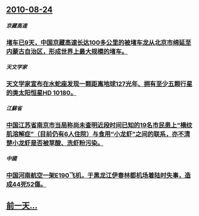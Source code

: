 ## [2010-08-24](/zh/news/2010/08/24/index.md)

##### 京藏高速
### [ 堵车已9天，中国京藏高速长达100多公里的被堵车龙从北京市绵延至内蒙古自治区，形成世界上最大规模的堵车。](/zh/news/2010/08/24/堵车已9天-中国京藏高速长达100多公里的被堵车龙从北京市绵延至内蒙古自治区-形成世界上最大规模的堵车.md)
##### 天文学家
### [ 天文学家宣布在水蛇座发现一颗距离地球127光年、拥有至少五颗行星的类太阳恒星HD 10180。](/zh/news/2010/08/24/天文学家宣布在水蛇座发现一颗距离地球127光年-拥有至少五颗行星的类太阳恒星HD-10180.md)
##### 江蘇省
### [ 中国江苏省南京市当局称尚未查明近段时间已知的19名市民患上“横纹肌溶解症”（目前仍有6人住院）与食用“小龙虾”之间的联系，亦不清楚小龙虾是否被草酸、洗虾粉污染。](/zh/news/2010/08/24/中国江苏省南京市当局称尚未查明近段时间已知的19名市民患上-横纹肌溶解症-目前仍有6人住院-与食用-小龙虾-之间的联.md)
##### 中國
### [ 中国河南航空一架E190飞机，于黑龙江伊春林都机场着陆时失事，造成44死52傷。](/zh/news/2010/08/24/中国河南航空一架E190飞机-于黑龙江伊春林都机场着陆时失事-造成44死52傷.md)
## [前一天...](/zh/news/2010/08/22/index.md)

